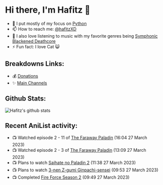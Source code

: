 # Hi there, I'm Hafitz 👋
- 🐍 I put mostly of my focus on [Python](https://python.org)
- 📫 How to reach me: [@hafitzXD](https://t.me/hafitzXD)
- 🎵 I also love listening to music with my favorite genres being [Symphonic Blackened Deathcore](https://youtu.be/qyYmS_iBcy4)
- ⚡ Fun fact: I love Cat 😺

## Breakdowns Links:
- 💰 [Donations](https://t.me/TheBreakdowns/2)
- ✨ [Main Channels](https://t.me/TheBreakdowns)

## Github Stats:
![Hafitz's github stats](https://github-readme-stats.vercel.app/api?username=breakdowns&show_icons=true&count_private=true&bg_color=00000000&text_color=777)

## Recent AniList activity:
<!-- ANILIST_ACTIVITY:start -->

-   📺 Watched episode 2 - 11 of [The Faraway Paladin](https://anilist.co/anime/132473) (16:04 27 March 2023)
-   📺 Watched episode 2 - 3 of [The Faraway Paladin](https://anilist.co/anime/132473) (13:09 27 March 2023)
-   📺 Plans to watch [Saihate no Paladin 2](https://anilist.co/anime/143085) (11:38 27 March 2023)
-   📺 Plans to watch [3-nen Z-gumi Ginpachi-sensei](https://anilist.co/anime/162890) (09:53 27 March 2023)
-   📺 Completed [Fire Force Season 2](https://anilist.co/anime/114236) (09:49 27 March 2023)

<!-- ANILIST_ACTIVITY:end -->
